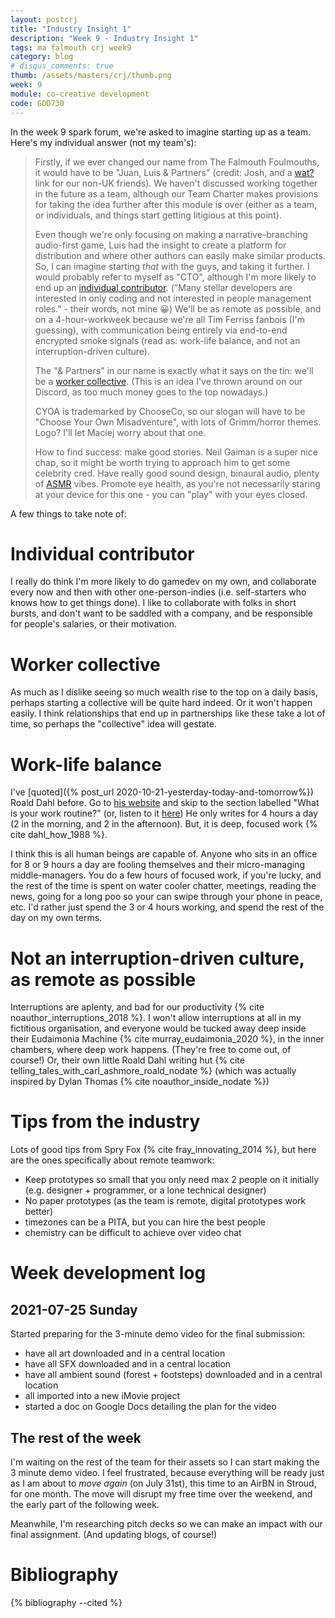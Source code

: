 ```yaml
---
layout: postcrj
title: "Industry Insight 1"
description: "Week 9 - Industry Insight 1"
tags: ma falmouth crj week9 
category: blog
# disqus_comments: true
thumb: /assets/masters/crj/thumb.png
week: 9
module: co-creative development
code: GDD730
---
```


In the week 9 spark forum, we're asked to imagine starting up as a team. Here's my individual answer (not my team's):

> Firstly, if we ever changed our name from The Falmouth Foulmouths, it would have to be "Juan, Luis & Partners" (credit: Josh, and a [wat?](https://en.wikipedia.org/wiki/John_Lewis_%26_Partners) link for our non-UK friends). We haven't discussed working together in the future as a team, although our Team Charter makes provisions for taking the idea further after this module is over (either as a team, or individuals, and things start getting litigious at this point). 
>
> Even though we're only focusing on making a narrative-branching audio-first game, Luis had the insight to create a platform for distribution and where other authors can easily make similar products. So, I can imagine starting *that* with the guys, and taking it further. I would probably refer to myself as "CTO", although I'm more likely to end up an [individual contributor](https://www.quora.com/What-does-the-term-Individual-Contributor-Role-the-HR-guys-in-IT-industry-came-up-with-these-days). ("Many stellar developers are interested in only coding and not interested in people management roles." - their words, not mine 😀) We'll be as remote as possible, and on a 4-hour-workweek because we're all Tim Ferriss fanbois (I'm guessing), with communication being entirely via end-to-end encrypted smoke signals (read as: work-life balance, and not an interruption-driven culture).
>
> The "& Partners" in our name is exactly what it says on the tin: we'll be a [worker collective](https://en.wikipedia.org/wiki/Worker_cooperative#Worker_collectives). (This is an idea I've thrown around on our Discord, as too much money goes to the top nowadays.)
>
> CYOA is trademarked by ChooseCo, so our slogan will have to be "Choose Your Own Misadventure", with lots of Grimm/horror themes. Logo? I'll let Maciej worry about that one.
>
> How to find success: make good stories. Neil Gaiman is a super nice chap, so it might be worth trying to approach him to get some celebrity cred. Have really good sound design, binaural audio, plenty of [ASMR](https://en.wikipedia.org/wiki/ASMR) vibes. Promote eye health, as you're not necessarily staring at your device for this one - you can "play" with your eyes closed.

A few things to take note of:

# Individual contributor

I really do think I'm more likely to do gamedev on my own, and collaborate every now and then with other one-person-indies (i.e. self-starters who knows how to get things done). I like to collaborate with folks in short bursts, and don't want to be saddled with a company, and be responsible for people's salaries, or their motivation.

# Worker collective

As much as I dislike seeing so much wealth rise to the top on a daily basis, perhaps starting a collective will be quite hard indeed. Or it won't happen easily. I think relationships that end up in partnerships like these take a lot of time, so perhaps the "collective" idea will gestate.

# Work-life balance

I've [quoted]({% post_url 2020-10-21-yesterday-today-and-tomorrow%}) Roald Dahl before. Go to [his website](https://www.roalddahl.com/create-and-learn/write/roald-dahl-on-writing) and skip to the section labelled "What is your work routine?" (or, listen to it [here](https://youtu.be/99Q8MaoNvTM))
He only writes for 4 hours a day (2 in the morning, and 2 in the afternoon). But, it is deep, focused work {% cite dahl_how_1988 %}.

I think this is all human beings are capable of. Anyone who sits in an office for 8 or 9 hours a day are fooling themselves and their micro-managing middle-managers. You do a few hours of focused work, if you're lucky, and the rest of the time is spent on water cooler chatter, meetings, reading the news, going for a long poo so your can swipe through your phone in peace, etc. I'd rather just spend the 3 or 4 hours working, and spend the rest of the day on my own terms.


# Not an interruption-driven culture, as remote as possible

Interruptions are aplenty, and bad for our productivity {% cite noauthor_interruptions_2018 %}. I won't allow interruptions at all in my fictitious organisation, and everyone would be tucked away deep inside their Eudaimonia Machine {% cite murray_eudaimonia_2020 %}, in the inner chambers, where deep work happens. (They're free to come out, of course!) Or, their own little Roald Dahl writing hut {% cite telling_tales_with_carl_ashmore_roald_nodate %} (which was actually inspired by Dylan Thomas {% cite noauthor_inside_nodate %})

# Tips from the industry

Lots of good tips from Spry Fox {% cite fray_innovating_2014 %}, but here are the ones specifically about remote teamwork:

- Keep prototypes so small that you only need max 2 people on it initially (e.g. designer + programmer, or a lone technical designer)
- No paper prototypes (as the team is remote, digital prototypes work better)
- timezones can be a PITA, but you can hire the best people
- chemistry can be difficult to achieve over video chat

# Week development log

## 2021-07-25 Sunday

Started preparing for the 3-minute demo video for the final submission:
- have all art downloaded and in a central location
- have all SFX downloaded and in a central location
- have all ambient sound (forest + footsteps) downloaded and in a central location
- all imported into a new iMovie project
- started a doc on Google Docs detailing the plan for the video

## The rest of the week

I'm waiting on the rest of the team for their assets so I can start making the 3 minute demo video. I feel frustrated, because everything will be ready just as I am about to *move again* (on July 31st), this time to an AirBN in Stroud, for one month. The move will disrupt my free time over the weekend, and the early part of the following week.

Meanwhile, I'm researching pitch decks so we can make an impact with our final assignment. (And updating blogs, of course!)

# Bibliography

{% bibliography --cited %}
